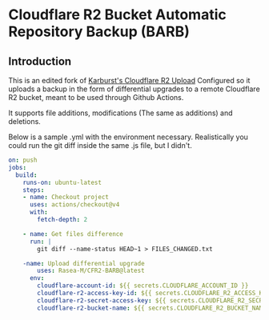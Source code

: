 # Cloudflare R2 Bucket Automatic Repository Backup (BARB)

## Introduction

This is an edited fork of [Karburst's Cloudflare R2 Upload](https://github.com/Karbust/Cloudflare_R2_Upload) Configured so it uploads a backup in the form of differential upgrades to a remote Cloudflare R2 bucket, meant to be used through Github Actions.

It supports file additions, modifications (The same as additions) and deletions.

Below is a sample .yml with the environment necessary.
Realistically you could run the git diff inside the same .js file, but I didn't.

```yml
on: push
jobs:
  build:
    runs-on: ubuntu-latest
    steps:
    - name: Checkout project
      uses: actions/checkout@v4
      with:
        fetch-depth: 2

    - name: Get files difference
      run: | 
        git diff --name-status HEAD~1 > FILES_CHANGED.txt

    -name: Upload differential upgrade
        uses: Rasea-M/CFR2-BARB@latest
      env: 
        cloudflare-account-id: ${{ secrets.CLOUDFLARE_ACCOUNT_ID }}
        cloudflare-r2-access-key-id: ${{ secrets.CLOUDFLARE_R2_ACCESS_KEY_ID }}
        cloudflare-r2-secret-access-key: ${{ secrets.CLOUDFLARE_R2_SECRET_ACCESS_KEY }}
        cloudflare-r2-bucket-name: ${{ secrets.CLOUDFLARE_R2_BUCKET_NAME }}
```
